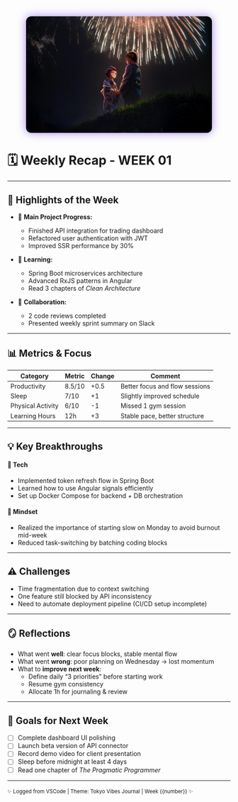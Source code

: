 
<p align="center">
  <img src="../resources/bg/daily-img-01.jpg" width="420" style="border-radius:12px; box-shadow:0 0 20px rgba(108,60,221,0.6);" />
</p>

# 🗓️ Weekly Recap - WEEK 01

---

## 🧩 Highlights of the Week
- 🚀 **Main Project Progress:**  
  - Finished API integration for trading dashboard  
  - Refactored user authentication with JWT  
  - Improved SSR performance by 30%

- 🧠 **Learning:**  
  - Spring Boot microservices architecture  
  - Advanced RxJS patterns in Angular  
  - Read 3 chapters of *Clean Architecture*

- 💬 **Collaboration:**  
  - 2 code reviews completed  
  - Presented weekly sprint summary on Slack  

---

## 📊 Metrics & Focus
| Category | Metric | Change | Comment |
|-----------|--------|--------|----------|
| Productivity | 8.5/10 | +0.5 | Better focus and flow sessions |
| Sleep | 7/10 | +1 | Slightly improved schedule |
| Physical Activity | 6/10 | -1 | Missed 1 gym session |
| Learning Hours | 12h | +3 | Stable pace, better structure |

---

## 💡 Key Breakthroughs
#### 💜 Tech
- Implemented token refresh flow in Spring Boot  
- Learned how to use Angular signals efficiently  
- Set up Docker Compose for backend + DB orchestration  

#### 🌱 Mindset
- Realized the importance of starting slow on Monday to avoid burnout mid-week  
- Reduced task-switching by batching coding blocks  

---

## ⚠️ Challenges
- Time fragmentation due to context switching  
- One feature still blocked by API inconsistency  
- Need to automate deployment pipeline (CI/CD setup incomplete)

---

## 🪞 Reflections
- What went **well**: clear focus blocks, stable mental flow  
- What went **wrong**: poor planning on Wednesday → lost momentum  
- What to **improve next week**:
  - Define daily “3 priorities” before starting work  
  - Resume gym consistency  
  - Allocate 1h for journaling & review  

---

## 🎯 Goals for Next Week
- [ ] Complete dashboard UI polishing  
- [ ] Launch beta version of API connector  
- [ ] Record demo video for client presentation  
- [ ] Sleep before midnight at least 4 days  
- [ ] Read one chapter of *The Pragmatic Programmer*  

---

<small>✨ Logged from VSCode | Theme: Tokyo Vibes Journal | Week {{number}} ✨</small>
